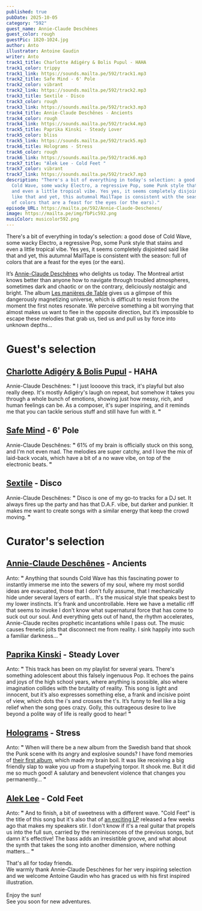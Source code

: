 ```yaml
---
published: true
pubDate: 2025-10-05
category: "592"
guest_name: Annie-Claude Deschênes
guest_color: rough
guestPic: 1820-1024.jpg
author: Anto
illustrator: Antoine Gaudin
writer: Anto
track1_title: Charlotte Adigéry & Bolis Pupul - HAHA
track1_color: trippy
track1_link: https://sounds.mailta.pe/592/track1.mp3
track2_title: Safe Mind - 6' Pole
track2_color: vibrant
track2_link: https://sounds.mailta.pe/592/track2.mp3
track3_title: Sextile - Disco
track3_color: rough
track3_link: https://sounds.mailta.pe/592/track3.mp3
track4_title: Annie-Claude Deschênes - Ancients
track4_color: rough
track4_link: https://sounds.mailta.pe/592/track4.mp3
track5_title: Paprika Kinski - Steady Lover
track5_color: bliss
track5_link: https://sounds.mailta.pe/592/track5.mp3
track6_title: Holograms - Stress
track6_color: rough
track6_link: https://sounds.mailta.pe/592/track6.mp3
track7_title: "Alek Lee - Cold Feet "
track7_color: vibrant
track7_link: https://sounds.mailta.pe/592/track7.mp3
description: "There's a bit of everything in today's selection: a good dose of
  Cold Wave, some wacky Electro, a regressive Pop, some Punk style that stains
  and even a little tropical vibe. Yes yes, it seems completely disjointed said
  like that and yet, this autumnal MailTape is consistent with the season: full
  of colors that are a feast for the eyes (or the ears)."
episode_URL: https://mailta.pe/592/Annie-Claude-Deschenes/
image: https://mailta.pe/img/fbPic592.png
musiColor: musicolor592.png
---
```

There's a bit of everything in today's selection: a good dose of Cold Wave, some wacky Electro, a regressive Pop, some Punk style that stains and even a little tropical vibe. Yes yes, it seems completely disjointed said like that and yet, this autumnal MailTape is consistent with the season: full of colors that are a feast for the eyes (or the ears).

It’s [Annie-Claude Deschênes](https://annie-claudedeschenes.bandcamp.com/music) who delights us today. The Montreal artist knows better than anyone how to navigate through troubled atmospheres, sometimes dark and chaotic or on the contrary, deliciously nostalgic and bright. The album [Les manières de Table](https://annie-claudedeschenes.bandcamp.com/album/les-mani-res-de-table) gives us a glimpse of this dangerously magnetizing universe, which is difficult to resist from the moment the first notes resonate. We perceive something a bit worrying that almost makes us want to flee in the opposite direction, but it’s impossible to escape these melodies that grab us, tied us and pull us by force into unknown depths...

# Guest's selection

## [Charlotte Adigéry & Bolis Pupul](https://charlotteandbolis.bandcamp.com/) - HAHA

 Annie-Claude Deschênes: **"** I just loooove this track, it's playful but also really deep. It's mostly Adigéry's laugh on repeat, but somehow it takes you through a whole bunch of emotions, showing just how messy, rich, and human feelings can be. As a composer, it's super inspiring, and it reminds me that you can tackle serious stuff and still have fun with it. **"** 

## [Safe Mind](https://safemind.bandcamp.com/) - 6' Pole

 Annie-Claude Deschênes: **"** 61% of my brain is officially stuck on this song, and I'm not even mad. The melodies are super catchy, and I love the mix of laid-back vocals, which have a bit of a no wave vibe, on top of the electronic beats. **"** 

## [Sextile](https://sextile.bandcamp.com/) - Disco

 Annie-Claude Deschênes: **"** Disco is one of my go-to tracks for a DJ set. It always fires up the party and has that D.A.F. vibe, but darker and punkier. It makes me want to create songs with a similar energy that keep the crowd moving. **"** 

# Curator's selection

## [Annie-Claude Deschênes](https://annie-claudedeschenes.bandcamp.com/music) - Ancients

 Anto: **"** Anything that sounds Cold Wave has this fascinating power to instantly immerse me into the sewers of my soul, where my most sordid ideas are evacuated, those that I don't fully assume, that I mechanically hide under several layers of earth... It's the musical style that speaks best to my lower instincts. It's frank and uncontrollable. Here we have a metallic riff that seems to invoke I don't know what supernatural force that has come to suck out our soul. And everything gets out of hand, the rhythm accelerates, Annie-Claude recites prophetic incantations while I pass out. The music causes frenetic jolts that disconnect me from reality. I sink happily into such a familiar darkness... **"** 

## [Paprika Kinski](https://paprikakinski.bandcamp.com/) - Steady Lover

 Anto: **"** This track has been on my playlist for several years. There's something adolescent about this falsely ingenuous Pop. It echoes the pains and joys of the high school years, where anything is possible, also where imagination collides with the brutality of reality. This song is light and innocent, but it’s also expresses something else, a frank and incisive point of view, which dots the i's and crosses the t's. It’s funny to feel like a big relief when the song goes crazy. Golly, this outrageous desire to live beyond a polite way of life is really good to hear! **"** 

## [Holograms](https://holograms.se/) - Stress

 Anto: **"** When will there be a new album from the Swedish band that shook the Punk scene with its angry and explosive sounds? I have fond memories of [their first album](https://hologramsct.bandcamp.com/album/holograms), which made my brain boil. It was like receiving a big friendly slap to wake you up from a stupefying torpor. It shook me. But it did me so much good! A salutary and benevolent violence that changes you permanently... **"** 

## [Alek Lee](https://alekleemusic.bandcamp.com/) - Cold Feet 

 Anto: **"** And to finish, a bit of sweetness with a different wave. "Cold Feet" is the title of this song but it's also that of [an exciting LP](https://alekleemusic.bandcamp.com/album/cold-feet) released a few weeks ago that makes my speakers stir. I don't know if it's a real guitar that propels us into the full sun, carried by the reminiscences of the previous songs, but damn it's effective! The bass adds an irresistible groove, and what about the synth that takes the song into another dimension, where nothing matters... **"** 

 That's all for today friends.\
We warmly thank Annie-Claude Deschènes for her very inspiring selection and we welcome Antoine Gaudin who has graced us with his first inspired illustration.\
\
 Enjoy the sun!\
See you soon for new adventures.
